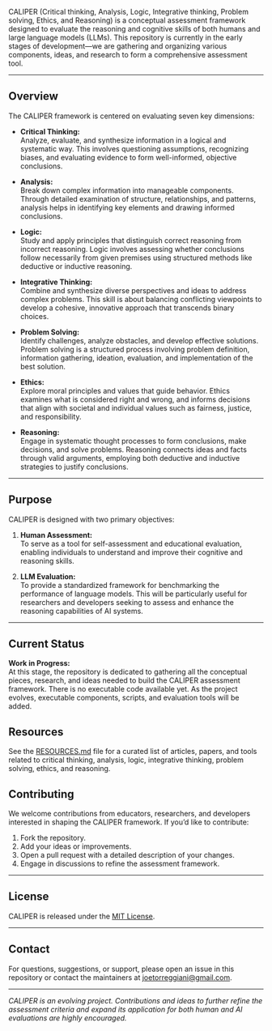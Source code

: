 CALIPER (Critical thinking, Analysis, Logic, Integrative thinking, Problem solving, Ethics, and Reasoning) is a conceptual assessment framework designed to evaluate the reasoning and cognitive skills of both humans and large language models (LLMs). This repository is currently in the early stages of development—we are gathering and organizing various components, ideas, and research to form a comprehensive assessment tool.

---

## Overview

The CALIPER framework is centered on evaluating seven key dimensions:

- **Critical Thinking:**  
  Analyze, evaluate, and synthesize information in a logical and systematic way. This involves questioning assumptions, recognizing biases, and evaluating evidence to form well-informed, objective conclusions.

- **Analysis:**  
  Break down complex information into manageable components. Through detailed examination of structure, relationships, and patterns, analysis helps in identifying key elements and drawing informed conclusions.

- **Logic:**  
  Study and apply principles that distinguish correct reasoning from incorrect reasoning. Logic involves assessing whether conclusions follow necessarily from given premises using structured methods like deductive or inductive reasoning.

- **Integrative Thinking:**  
  Combine and synthesize diverse perspectives and ideas to address complex problems. This skill is about balancing conflicting viewpoints to develop a cohesive, innovative approach that transcends binary choices.

- **Problem Solving:**  
  Identify challenges, analyze obstacles, and develop effective solutions. Problem solving is a structured process involving problem definition, information gathering, ideation, evaluation, and implementation of the best solution.

- **Ethics:**  
  Explore moral principles and values that guide behavior. Ethics examines what is considered right and wrong, and informs decisions that align with societal and individual values such as fairness, justice, and responsibility.

- **Reasoning:**  
  Engage in systematic thought processes to form conclusions, make decisions, and solve problems. Reasoning connects ideas and facts through valid arguments, employing both deductive and inductive strategies to justify conclusions.

---

## Purpose

CALIPER is designed with two primary objectives:

1. **Human Assessment:**  
   To serve as a tool for self-assessment and educational evaluation, enabling individuals to understand and improve their cognitive and reasoning skills.

2. **LLM Evaluation:**  
   To provide a standardized framework for benchmarking the performance of language models. This will be particularly useful for researchers and developers seeking to assess and enhance the reasoning capabilities of AI systems.

---

## Current Status

**Work in Progress:**  
At this stage, the repository is dedicated to gathering all the conceptual pieces, research, and ideas needed to build the CALIPER assessment framework. There is no executable code available yet. As the project evolves, executable components, scripts, and evaluation tools will be added.

## Resources

See the [RESOURCES.md](RESOURCES.md) file for a curated list of articles, papers, and tools related to critical thinking, analysis, logic, integrative thinking, problem solving, ethics, and reasoning.

## Contributing

We welcome contributions from educators, researchers, and developers interested in shaping the CALIPER framework. If you’d like to contribute:

1. Fork the repository.
2. Add your ideas or improvements.
3. Open a pull request with a detailed description of your changes.
4. Engage in discussions to refine the assessment framework.

---

## License

CALIPER is released under the [MIT License](LICENSE).

---

## Contact

For questions, suggestions, or support, please open an issue in this repository or contact the maintainers at [joetorreggiani@gmail.com](mailto:joetorreggiani@gmail.com).

---

*CALIPER is an evolving project. Contributions and ideas to further refine the assessment criteria and expand its application for both human and AI evaluations are highly encouraged.*
